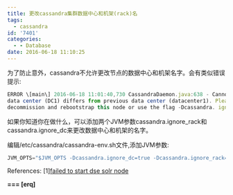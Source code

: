 ```yaml
---
title: 更改cassandra集群数据中心和机架(rack)名
tags:
  - cassandra
id: '7401'
categories:
  - - Database
date: 2016-06-18 11:10:25
---
```



<!-- more -->
为了防止意外，cassandra不允许更改节点的数据中心和机架名字。会有类似错误提示:

```js
ERROR \[main\] 2016-06-18 11:01:40,730 CassandraDaemon.java:638 - Cannot start node if snitch's 
data center (DC1) differs from previous data center (datacenter1). Please fix the snitch configuration, 
decommission and rebootstrap this node or use the flag -Dcassandra. ignore_dc=true.
```

如果你知道你在做什么，可以添加两个JVM参数cassandra.ignore_rack和cassandra.ignore_dc来更改数据中心和机架的名字。

编辑/etc/cassandra/cassandra-env.sh文件,添加JVM参数:

```js
JVM_OPTS="$JVM_OPTS -Dcassandra.ignore_dc=true -Dcassandra.ignore_rack=true"
```

References:
\[1\][failed to start dse solr node](http://stackoverflow.com/questions/35056986/failed-to-start-dse-solr-node)

**\===
\[erq\]**